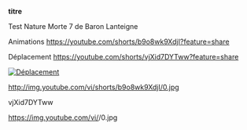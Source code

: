 **titre**

Test Nature Morte 7 de Baron Lanteigne


Animations
https://youtube.com/shorts/b9o8wk9XdjI?feature=share

Déplacement
https://youtube.com/shorts/vjXid7DYTww?feature=share


[![Déplacement](https://img.youtube.com/vi/vjXid7DYTww)](https://youtube.com/shorts/vjXid7DYTww?feature=share)

http://img.youtube.com/vi/shorts/b9o8wk9XdjI/0.jpg

vjXid7DYTww

https://img.youtube.com/vi/<jXid7DYTww>/0.jpg
